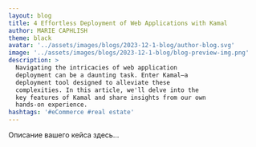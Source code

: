```yaml
---
layout: blog
title: 4 Effortless Deployment of Web Applications with Kamal
author: MARIE CAPHLISH
theme: black
avatar: '../assets/images/blogs/2023-12-1-blog/author-blog.svg'
image: '../assets/images/blogs/2023-12-1-blog/blog-preview-img.png'
description: >
  Navigating the intricacies of web application
  deployment can be a daunting task. Enter Kamal—a
  deployment tool designed to alleviate these
  complexities. In this article, we'll delve into the
  key features of Kamal and share insights from our own
  hands-on experience.
hashtags: '#eCommerce #real estate'
---
```


Описание вашего кейса здесь...
